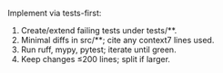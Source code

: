 Implement via tests-first:
1) Create/extend failing tests under tests/**.
2) Minimal diffs in src/**; cite any context7 lines used.
3) Run ruff, mypy, pytest; iterate until green.
4) Keep changes ≤200 lines; split if larger.
